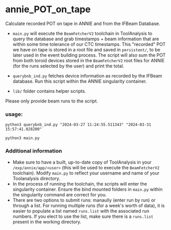 # annie_POT_on_tape

Calculate recorded POT on tape in ANNIE and from the IFBeam Database. 

* ```main.py``` will execute the ```BeamFetcherV2``` toolchain in ToolAnalysis to query the database and grab timestamps + beam information that are within some time tolerance of our CTC timestamps. This "recorded" POT we have on tape is stored in a root file and saved in ```persistent/```, to be later used in the event building process. The script will also sum the POT from both toroid devices stored in the ```BeamFetcherV2``` root files for ANNIE (for the runs selected by the user) and print the total. 

* ```querybnb_ind.py``` fetches device information as recorded by the IFBeam database. Run this script within the ANNIE singularity container.

* `lib/` folder contains helper scripts.

Please only provide beam runs to the script.

### usage:
```python3 querybnb_ind.py "2024-03-27 11:24:55.511343" "2024-03-31 15:57:41.028200"```

```python3 main.py```

### Additional information
* Make sure to have a built, up-to-date copy of ToolAnalysis in your ```/exp/annie/app/<user>``` (this will be used to execute the ```BeamFetcherV2``` toolchain). Modify ```main.py``` to reflect your username and name of your Toolanalysis directory.
* In the process of running the toolchain, the scripts will enter the singularity container. Ensure the bind mounted folders in ```main.py``` within the singularity command are correct for you.
* There are two options to submit runs: manaully (enter run by run) or through a list. For running multiple runs (for a week's worth of data), it is easier to populate a list named ```runs.list``` with the associated run numbers. If you elect to use the list, make sure there is a ```runs.list``` present in the working directory.
